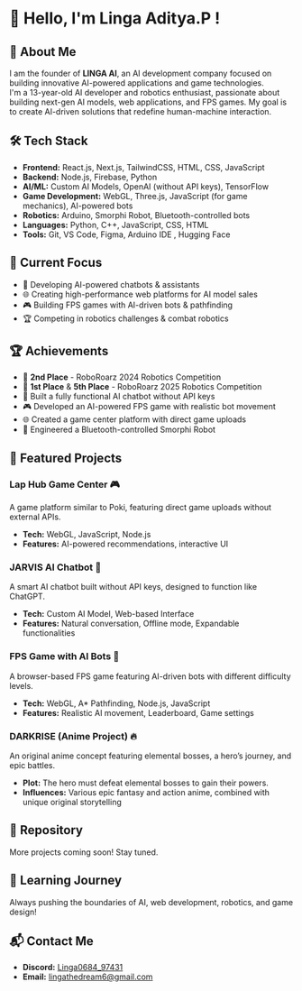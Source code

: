 # 👋 Hello, I'm Linga Aditya.P ! 

## 🚀 About Me

I am the founder of **LINGA AI**, an AI development company focused on building innovative AI-powered applications and game technologies.  
I'm a 13-year-old AI developer and robotics enthusiast, passionate about building next-gen AI models, web applications, and FPS games. My goal is to create AI-driven solutions that redefine human-machine interaction.

## 🛠️ Tech Stack

- **Frontend:** React.js, Next.js, TailwindCSS, HTML, CSS, JavaScript
- **Backend:** Node.js, Firebase, Python
- **AI/ML:** Custom AI Models, OpenAI (without API keys), TensorFlow
- **Game Development:** WebGL, Three.js, JavaScript (for game mechanics), AI-powered bots
- **Robotics:** Arduino, Smorphi Robot, Bluetooth-controlled bots
- **Languages:** Python, C++, JavaScript, CSS, HTML
- **Tools:** Git, VS Code, Figma, Arduino IDE , Hugging Face

## 🎯 Current Focus

- 🤖 Developing AI-powered chatbots & assistants
- 🌐 Creating high-performance web platforms for AI model sales
- 🎮 Building FPS games with AI-driven bots & pathfinding
- 🏆 Competing in robotics challenges & combat robotics

## 🏆 Achievements

- 🥇 **2nd Place** - RoboRoarz 2024 Robotics Competition
- 🏅 **1st Place** & **5th Place** - RoboRoarz 2025 Robotics Competition
- 🚀 Built a fully functional AI chatbot without API keys
- 🎮 Developed an AI-powered FPS game with realistic bot movement
- 🌐 Created a game center platform with direct game uploads
- 🤖 Engineered a Bluetooth-controlled Smorphi Robot

## 💼 Featured Projects

### **Lap Hub Game Center** 🎮

A game platform similar to Poki, featuring direct game uploads without external APIs.

- **Tech:** WebGL, JavaScript, Node.js
- **Features:** AI-powered recommendations, interactive UI

### **JARVIS AI Chatbot** 🧠

A smart AI chatbot built without API keys, designed to function like ChatGPT.

- **Tech:** Custom AI Model, Web-based Interface
- **Features:** Natural conversation, Offline mode, Expandable functionalities

### **FPS Game with AI Bots** 🔫

A browser-based FPS game featuring AI-driven bots with different difficulty levels.

- **Tech:** WebGL, A\* Pathfinding, Node.js, JavaScript
- **Features:** Realistic AI movement, Leaderboard, Game settings

### **DARKRISE (Anime Project)** 🔥

An original anime concept featuring elemental bosses, a hero’s journey, and epic battles.

- **Plot:** The hero must defeat elemental bosses to gain their powers.
- **Influences:** Various epic fantasy and action anime, combined with unique original storytelling

## 🔗 Repository

More projects coming soon! Stay tuned.

## 🌱 Learning Journey

Always pushing the boundaries of AI, web development, robotics, and game design!

## 📬 Contact Me

- **Discord:** [Linga0684_97431](https://discord.com/users/Linga0684_97431)
- **Email:** [lingathedream6@gmail.com](mailto:lingathedream6@gmail.com)


